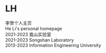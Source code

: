 # LH
李贺个人主页\
He Li's personal homepage\
2021-2023 嵩山实验室\
2021-2023 Songshan Laboratory\
2013-2023 Information Engineering University

